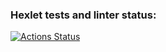 ### Hexlet tests and linter status:
[![Actions Status](https://github.com/Tixon228/qa-engineer-project-85/actions/workflows/hexlet-check.yml/badge.svg)](https://github.com/Tixon228/qa-engineer-project-85/actions)